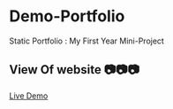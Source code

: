 # Demo-Portfolio
Static Portfolio : My First Year Mini-Project 

## View Of website 📷📷📷
[Live Demo](https://sandip-kanzariya.github.io/Demo-Portfolio/)
